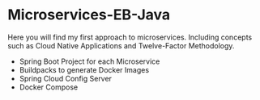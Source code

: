 # Microservices-EB-Java

Here you will find my first approach to microservices. Including concepts such as Cloud Native Applications and Twelve-Factor Methodology.

* Spring Boot Project for each Microservice
* Buildpacks to generate Docker Images
* Spring Cloud Config Server
* Docker Compose
